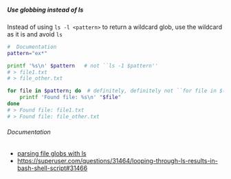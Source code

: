 

##### Use globbing instead of  ls

Instead of using `ls -l <pattern>` to return a wildcard glob, use the wildcard as it is and avoid `ls`

```bash
#  Documentation
pattern="ex*"

printf '%s\n' $pattern   # not ``ls -1 $pattern''
# > file1.txt
# > file_other.txt

for file in $pattern; do  # definitely, definitely not ``for file in $(ls $pattern)''
	printf 'Found file: %s\n' "$file"
done
# > Found file: file1.txt
# > Found file: file_other.txt
```

###### Documentation

- [parsing file globs with ls](https://mywiki.wooledge.org/ParsingLs)
- <https://superuser.com/questions/31464/looping-through-ls-results-in-bash-shell-script#31466>
